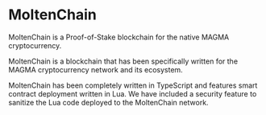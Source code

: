 # MoltenChain
MoltenChain is a Proof-of-Stake blockchain for the native MAGMA cryptocurrency.

MoltenChain is a blockchain that has been specifically written for the MAGMA cryptocurrency network and its ecosystem.

MoltenChain has been completely written in TypeScript and features smart contract deployment written in Lua.
We have included a security feature to sanitize the Lua code deployed to the MoltenChain network.

